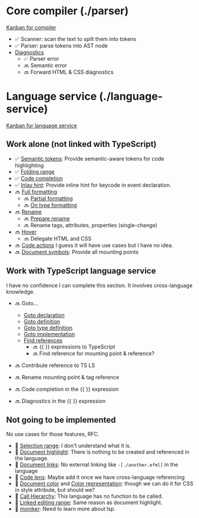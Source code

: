 # Core compiler (./parser)

[Kanban for compiler](https://github.com/Jack-Works/ef-language-service/projects/2)

-   ✅ Scanner: scan the text to spilt them into tokens
-   ✅ Parser: parse tokens into AST node
-   [Diagnostics](https://microsoft.github.io/language-server-protocol/specifications/specification-current/#diagnostic)
    -   ✅ Parser error
    -   🔜 Semantic error
    -   🔜 Forward HTML & CSS diagnostics

# Language service (./language-service)

[Kanban for language service](https://github.com/Jack-Works/ef-language-service/projects/1)

## Work alone (not linked with TypeScript)

-   ✅ [Semantic tokens](https://microsoft.github.io/language-server-protocol/specifications/specification-current/#textDocument_semanticTokens): Provide semantic-aware tokens for code highlighting
-   ✅ [Folding range](https://microsoft.github.io/language-server-protocol/specifications/specification-current/#textDocument_foldingRange)
-   ✅ [Code completion](https://microsoft.github.io/language-server-protocol/specifications/specification-current/#textDocument_completion)
-   ✅ [Inlay hint](https://github.com/microsoft/language-server-protocol/issues/956): Provide inline hint for keycode in event declaration.
-   🔜 [Full formatting](https://microsoft.github.io/language-server-protocol/specifications/specification-current/#textDocument_formatting)
    -   🔜 [Partial formatting](https://microsoft.github.io/language-server-protocol/specifications/specification-current/#textDocument_rangeFormatting)
    -   🔜 [On type formatting](https://microsoft.github.io/language-server-protocol/specifications/specification-current/#textDocument_onTypeFormatting)
-   🔜 [Rename](https://microsoft.github.io/language-server-protocol/specifications/specification-current/#textDocument_rename)
    -   🔜 [Prepare rename](https://microsoft.github.io/language-server-protocol/specifications/specification-current/#textDocument_prepareRename)
    -   🔜 Rename tags, attributes, properties (single-change)
-   🔜 [Hover](https://microsoft.github.io/language-server-protocol/specifications/specification-current/#textDocument_hover)
    -   🔜 Delegate HTML and CSS
-   🔜 [Code actions](https://microsoft.github.io/language-server-protocol/specifications/specification-current/#textDocument_codeAction)
    I guess it will have use cases but I have no idea.
-   🔜 [Document symbols](https://microsoft.github.io/language-server-protocol/specifications/specification-current/#textDocument_documentSymbol): Provide all mounting points

## Work with TypeScript language service

I have no confidence I can complete this section. It involves cross-language knowledge.

-   🔜 Goto...

    -   [Goto declaration](https://microsoft.github.io/language-server-protocol/specifications/specification-current/#textDocument_declaration)
    -   [Goto definition](https://microsoft.github.io/language-server-protocol/specifications/specification-current/#textDocument_definition)
    -   [Goto type definition](https://microsoft.github.io/language-server-protocol/specifications/specification-current/#textDocument_typeDefinition)
    -   [Goto implementation](https://microsoft.github.io/language-server-protocol/specifications/specification-current/#textDocument_implementation)
    -   [Find references](https://microsoft.github.io/language-server-protocol/specifications/specification-current/#textDocument_references)
        -   🔜 {{ }} expressions to TypeScript
        -   🔜 Find reference for mounting point & reference?

-   🔜 Contribute reference to TS LS
-   🔜 Rename mounting point & tag reference
-   🔜 Code completion in the {{ }} expression
-   🔜 Diagnostics in the {{ }} expression

## Not going to be implemented

No use cases for those features, RFC.

-   🚫 [Selection range](https://microsoft.github.io/language-server-protocol/specifications/specification-current/#textDocument_selectionRange): I don't understand what it is.
-   🚫 [Document highlight](https://microsoft.github.io/language-server-protocol/specifications/specification-current/#textDocument_documentHighlight): There is nothing to be created and referenced in the language.
-   🚫 [Document links](https://microsoft.github.io/language-server-protocol/specifications/specification-current/#textDocument_documentLink): No external linking like `-[./another.efml]` in the language
-   🚫 [Code lens](https://microsoft.github.io/language-server-protocol/specifications/specification-current/#textDocument_codeLens): Maybe add it once we have cross-language referencing
-   🚫 [Document color](https://microsoft.github.io/language-server-protocol/specifications/specification-current/#textDocument_documentColor) and [Color representation](https://microsoft.github.io/language-server-protocol/specifications/specification-current/#textDocument_colorPresentation): though we can do it for CSS in style attribute, but should we?
-   🚫 [Call Hierarchy](https://microsoft.github.io/language-server-protocol/specifications/specification-current/#textDocument_prepareCallHierarchy): This language has no function to be called.
-   🚫 [Linked editing range](https://microsoft.github.io/language-server-protocol/specifications/specification-current/#textDocument_linkedEditingRange): Same reason as document highlight.
-   🚫 [moniker](https://microsoft.github.io/language-server-protocol/specifications/specification-current/#textDocument_moniker): Need to learn more about lsp.
